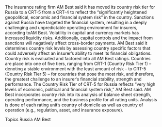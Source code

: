 The insurance rating firm AM Best said it has moved its country risk tier for Russia to a CRT-5 from a CRT-4 to reflect the “significantly heightened geopolitical, economic and financial system risk” in the country.
Sanctions against Russia have targeted the financial system, resulting in a deeply challenging and unpredictable operating environment for insurers, according toAM Best. Volatility in capital and currency markets has increased liquidity risks. Additionally, capital controls and the impact from sanctions will negatively affect cross-border payments.
AM Best said it determines country risk levels by assessing country specific factors that could adversely affect an insurer’s ability to meet its financial obligations. Country risk is evaluated and factored into all AM Best ratings.
Countries are place into one of five tiers, ranging from CRT-1 (Country Risk Tier 1) – denoting a stable environment with the least amount of risk – to CRT-5 (Country Risk Tier 5) – for countries that pose the most risk, and therefore, the greatest challenge to an insurer’s financial stability, strength and performance.
The Country Risk Tier of CRT-5 for Russia reflects “very high levels of economic, political and financial system risk,” AM Best said.
AM Best incorporates country risk into its analysis of balance sheet strength, operating performance, and the business profile for all rating units. Analysis is done of each rating unit’s country of domicile as well as country of operation (e.g., regulation, asset, and insurance exposure).

Topics
Russia
AM Best
